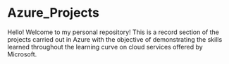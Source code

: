 # Azure_Projects
Hello! Welcome to my personal repository! This is a record section of the projects carried out in Azure with the objective of demonstrating the skills learned throughout the learning curve on cloud services offered by Microsoft.

